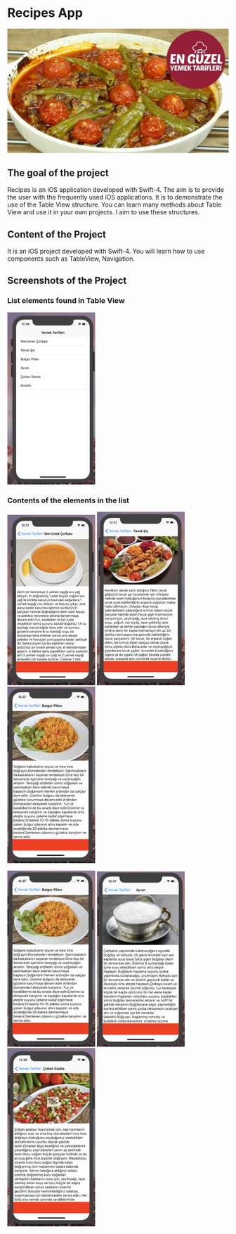 # Recipes App

![Screenshot](yemek.jpg)

## The goal of the project

Recipes is an iOS application developed with Swift-4. The aim is to provide the user with the frequently used iOS applications.
It is to demonstrate the use of the Table View structure. You can learn many methods about Table View and use it in your own projects.
I aim to use these structures.

## Content of the Project
It is an iOS project developed with Swift-4. You will learn how to use components such as TableView, Navigation. <br>

## Screenshots of the Project

### List elements found in Table View

<img src="img1.png" width="200" />  

### Contents of the elements in the list

<img src="img2.png" width="200" /> <img src="img3.png" width="200" /> <img src="img4.png" width="200" />

<img src="img4.png" width="200" />  <img src="img5.png" width="200" /> <img src="img6.png" width="200" />

